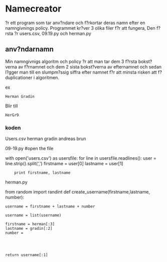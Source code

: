 # Namecreator

?r ett program som tar anv?ndare och f?rkortar deras namn efter en namngivnings policy. Programmet kr?ver 3 olika filer f?r att fungera,
Den f?rsta ?r users.csv, 09.19.py och herman.py

## anv?ndarnamn

Min namngivnigs algoritm och policy ?r att man tar dem 3 f?rsta bokst?verna av f?rnamnet och dem 2 sista bokst?verna av efternamnet och sedan l?gger man till en slumpm?ssig siffra efter namnet f?r att
minsta risken att f? duplicationer i algoritmen.

ex

    Herman Gradin

Blir till

    HerGr9

 ### koden

 Users.csv
 herman gradin
andreas brun

09-19.py
#open the file

with open('users.csv') as usersfile:
    for line in usersfile.readlines():
        user = line.strip().split(',')
        firstname = user[0]
        lastname =  user[1]

        print firstname, lastname

herman.py

from random import randint
def create_username(firstname,lastname, number):

    username = firstname + lastname + number

    username = list(username)

    firstname = herman[:3]
    lastname = gradin[:2]
    number =




    return username[:1]


